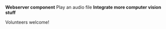 **Webserver component** Play an audio file
**Integrate more computer vision stuff**

Volunteers welcome!